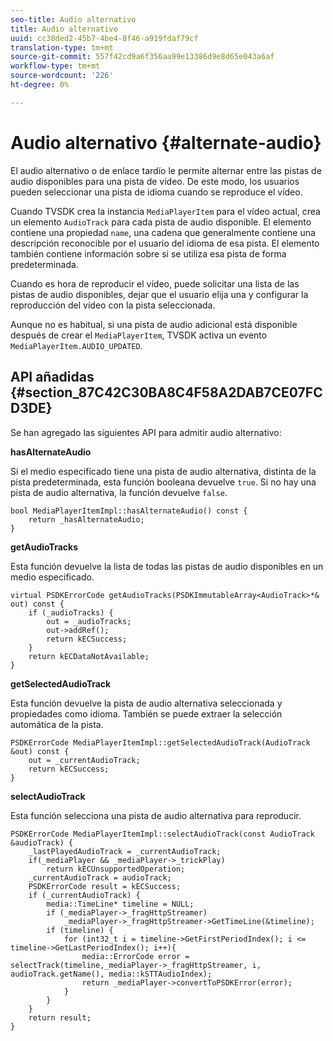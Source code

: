 ```yaml
---
seo-title: Audio alternativo
title: Audio alternativo
uuid: cc38ded2-45b7-4be4-8f46-a919fdaf79cf
translation-type: tm+mt
source-git-commit: 557f42cd9a6f356aa99e13386d9e8d65e043a6af
workflow-type: tm+mt
source-wordcount: '226'
ht-degree: 0%

---
```



# Audio alternativo {#alternate-audio}

El audio alternativo o de enlace tardío le permite alternar entre las pistas de audio disponibles para una pista de vídeo. De este modo, los usuarios pueden seleccionar una pista de idioma cuando se reproduce el vídeo.

<!--<a id="section_E4F9DC28A2944BD08B4190A7F98A8365"></a>-->

Cuando TVSDK crea la instancia `MediaPlayerItem` para el vídeo actual, crea un elemento `AudioTrack` para cada pista de audio disponible. El elemento contiene una propiedad `name`, una cadena que generalmente contiene una descripción reconocible por el usuario del idioma de esa pista. El elemento también contiene información sobre si se utiliza esa pista de forma predeterminada.

Cuando es hora de reproducir el vídeo, puede solicitar una lista de las pistas de audio disponibles, dejar que el usuario elija una y configurar la reproducción del vídeo con la pista seleccionada.

Aunque no es habitual, si una pista de audio adicional está disponible después de crear el `MediaPlayerItem`, TVSDK activa un evento `MediaPlayerItem.AUDIO_UPDATED`.

## API añadidas {#section_87C42C30BA8C4F58A2DAB7CE07FCD3DE}

Se han agregado las siguientes API para admitir audio alternativo:

**hasAlternateAudio**

Si el medio especificado tiene una pista de audio alternativa, distinta de la pista predeterminada, esta función booleana devuelve `true`. Si no hay una pista de audio alternativa, la función devuelve `false`.

```
bool MediaPlayerItemImpl::hasAlternateAudio() const { 
    return _hasAlternateAudio; 
}
```

**getAudioTracks**

Esta función devuelve la lista de todas las pistas de audio disponibles en un medio especificado.

```
virtual PSDKErrorCode getAudioTracks(PSDKImmutableArray<AudioTrack>*& out) const { 
    if (_audioTracks) { 
        out = _audioTracks; 
        out->addRef(); 
        return kECSuccess; 
    } 
    return kECDataNotAvailable; 
} 
```

**getSelectedAudioTrack**

Esta función devuelve la pista de audio alternativa seleccionada y propiedades como idioma. También se puede extraer la selección automática de la pista.

```
PSDKErrorCode MediaPlayerItemImpl::getSelectedAudioTrack(AudioTrack &out) const { 
    out = _currentAudioTrack; 
    return kECSuccess; 
}
```

**selectAudioTrack**

Esta función selecciona una pista de audio alternativa para reproducir.

```
PSDKErrorCode MediaPlayerItemImpl::selectAudioTrack(const AudioTrack &audioTrack) { 
    _lastPlayedAudioTrack = _currentAudioTrack; 
    if(_mediaPlayer && _mediaPlayer->_trickPlay) 
        return kECUnsupportedOperation; 
    _currentAudioTrack = audioTrack; 
    PSDKErrorCode result = kECSuccess; 
    if (_currentAudioTrack) { 
        media::TimeLine* timeline = NULL; 
        if (_mediaPlayer->_fragHttpStreamer) 
            _mediaPlayer->_fragHttpStreamer->GetTimeLine(&timeline); 
        if (timeline) { 
            for (int32_t i = timeline->GetFirstPeriodIndex(); i <= timeline->GetLastPeriodIndex(); i++){ 
                media::ErrorCode error = selectTrack(timeline,_mediaPlayer->_fragHttpStreamer, i, audioTrack.getName(), media::kSTTAudioIndex); 
                return _mediaPlayer->convertToPSDKError(error); 
            } 
        } 
    }   
    return result; 
}
```
